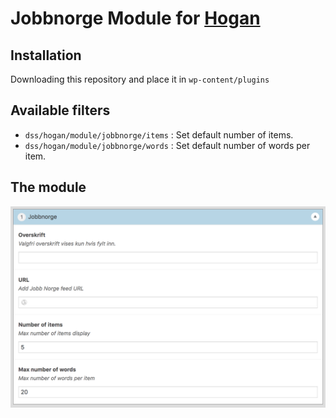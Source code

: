 # Jobbnorge Module for [Hogan](https://github.com/dekodeinteraktiv/hogan-core)

## Installation
Downloading this repository and place it in `wp-content/plugins`

## Available filters
- `dss/hogan/module/jobbnorge/items` : Set default number of items.
- `dss/hogan/module/jobbnorge/words` : Set default number of words per item.

## The module

<img src="assets/dss-hogan-jobbnorge.png">